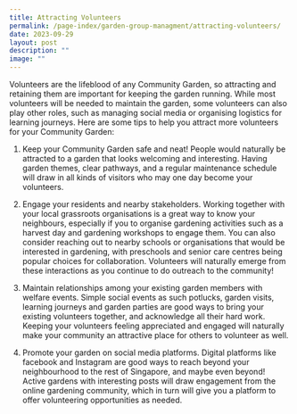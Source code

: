 ```yaml
---
title: Attracting Volunteers
permalink: /page-index/garden-group-managment/attracting-volunteers/
date: 2023-09-29
layout: post
description: ""
image: ""
---
```

Volunteers are the lifeblood of any Community Garden, so attracting and retaining them are important for keeping the garden running. While most volunteers will be needed to maintain the garden, some volunteers can also play other roles, such as managing social media or organising logistics for learning journeys. 
Here are some tips to help you attract more volunteers for your Community Garden:
1.	Keep your Community Garden safe and neat! People would naturally be attracted to a garden that looks welcoming and interesting. Having garden themes, clear pathways, and a regular maintenance schedule will draw in all kinds of visitors who may one day become your volunteers. 

2.	Engage your residents and nearby stakeholders. Working together with your local grassroots organisations is a great way to know your neighbours, especially if you to organise gardening activities such as a harvest day and gardening workshops to engage them. You can also consider reaching out to nearby schools or organisations that would be interested in gardening, with preschools and senior care centres being popular choices for collaboration. Volunteers will naturally emerge from these interactions as you continue to do outreach to the community! 

3.	Maintain relationships among your existing garden members with welfare events. Simple social events as such potlucks, garden visits, learning journeys and garden parties are good ways to bring your existing volunteers together, and acknowledge all their hard work. Keeping your volunteers feeling appreciated and engaged will naturally make your community an attractive place for others to volunteer as well. 

4.	Promote your garden on social media platforms. Digital platforms like facebook and Instagram are good ways to reach beyond your neighbourhood to the rest of Singapore, and maybe even beyond! Active gardens with interesting posts will draw engagement from the online gardening community, which in turn will give you a platform to offer volunteering opportunities as needed. 
